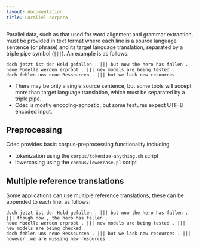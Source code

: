 ```yaml
---
layout: documentation
title: Parallel corpora
---
```

Parallel data, such as that used for word alignment and grammar extraction, must be provided in text format where each line is a source language sentence (or phrase) and its target language translation, separated by a triple pipe symbol (`|||`). An example is as follows.

    doch jetzt ist der Held gefallen . ||| but now the hero has fallen .
    neue Modelle werden erprobt . ||| new models are being tested .
    doch fehlen uns neue Ressourcen . ||| but we lack new resources .

 - There may be only a single source sentence, but some tools will accept more than target language translation, which must be separated by a triple pipe.
 - Cdec is mostly encoding-agnostic, but some features expect UTF-8 encoded input.

## Preprocessing

Cdec provides basic corpus-preprocessing functionality including

 - tokenization using the `corpus/tokenize-anything.sh` script
 - lowercasing using the `corpus/lowercase.pl` script

## Multiple reference translations

Some applications can use multiple reference translations, these can be appended to each line, as follows:

    doch jetzt ist der Held gefallen . ||| but now the hero has fallen . ||| though now , the hero has fallen .
    neue Modelle werden erprobt . ||| new models are being tested . ||| new models are being checked .
    doch fehlen uns neue Ressourcen . ||| but we lack new resources . ||| however ,we are missing new resources .

